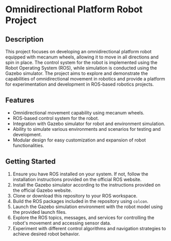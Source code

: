 # Omnidirectional Platform Robot Project

## Description
This project focuses on developing an omnidirectional platform robot equipped with mecanum wheels, allowing it to move in all directions and spin in place. The control system for the robot is implemented using the Robot Operating System (ROS), while simulation is conducted using the Gazebo simulator. The project aims to explore and demonstrate the capabilities of omnidirectional movement in robotics and provide a platform for experimentation and development in ROS-based robotics projects.

## Features
- Omnidirectional movement capability using mecanum wheels.
- ROS-based control system for the robot.
- Integration with Gazebo simulator for robot and environment simulation.
- Ability to simulate various environments and scenarios for testing and development.
- Modular design for easy customization and expansion of robot functionalities.

## Getting Started
1. Ensure you have ROS installed on your system. If not, follow the installation instructions provided on the official ROS website.
2. Install the Gazebo simulator according to the instructions provided on the official Gazebo website.
3. Clone or download this repository to your ROS workspace.
4. Build the ROS packages included in the repository using `colcon`.
5. Launch the Gazebo simulation environment with the robot model using the provided launch files.
6. Explore the ROS topics, messages, and services for controlling the robot's movement and accessing sensor data.
7. Experiment with different control algorithms and navigation strategies to achieve desired robot behavior.
